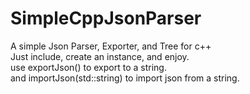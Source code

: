 # SimpleCppJsonParser
A simple Json Parser, Exporter, and Tree for c++
<br>
Just include, create an instance, and enjoy.
<br>
use exportJson() to export to a string.<br>
and importJson(std::string) to import json from a string.
